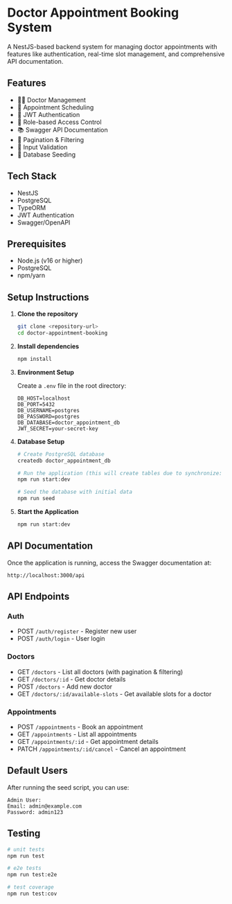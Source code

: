 # Doctor Appointment Booking System

A NestJS-based backend system for managing doctor appointments with features like authentication, real-time slot management, and comprehensive API documentation.

## Features

- 👨‍⚕️ Doctor Management
- 📅 Appointment Scheduling
- 🔐 JWT Authentication
- 👥 Role-based Access Control
- 📚 Swagger API Documentation
- 📄 Pagination & Filtering
- 🎯 Input Validation
- 🌱 Database Seeding

## Tech Stack

- NestJS
- PostgreSQL
- TypeORM
- JWT Authentication
- Swagger/OpenAPI

## Prerequisites

- Node.js (v16 or higher)
- PostgreSQL
- npm/yarn

## Setup Instructions

1. **Clone the repository**
   ```bash
   git clone <repository-url>
   cd doctor-appointment-booking
   ```

2. **Install dependencies**
   ```bash
   npm install
   ```

3. **Environment Setup**
   
   Create a `.env` file in the root directory:
   ```env
   DB_HOST=localhost
   DB_PORT=5432
   DB_USERNAME=postgres
   DB_PASSWORD=postgres
   DB_DATABASE=doctor_appointment_db
   JWT_SECRET=your-secret-key
   ```

4. **Database Setup**
   ```bash
   # Create PostgreSQL database
   createdb doctor_appointment_db
   
   # Run the application (this will create tables due to synchronize: true)
   npm run start:dev
   
   # Seed the database with initial data
   npm run seed
   ```

5. **Start the Application**
   ```bash
   npm run start:dev
   ```

## API Documentation

Once the application is running, access the Swagger documentation at:
```
http://localhost:3000/api
```

## API Endpoints

### Auth
- POST `/auth/register` - Register new user
- POST `/auth/login` - User login

### Doctors
- GET `/doctors` - List all doctors (with pagination & filtering)
- GET `/doctors/:id` - Get doctor details
- POST `/doctors` - Add new doctor
- GET `/doctors/:id/available-slots` - Get available slots for a doctor

### Appointments
- POST `/appointments` - Book an appointment
- GET `/appointments` - List all appointments
- GET `/appointments/:id` - Get appointment details
- PATCH `/appointments/:id/cancel` - Cancel an appointment

## Default Users

After running the seed script, you can use:
```
Admin User:
Email: admin@example.com
Password: admin123
```

## Testing

```bash
# unit tests
npm run test

# e2e tests
npm run test:e2e

# test coverage
npm run test:cov
```
